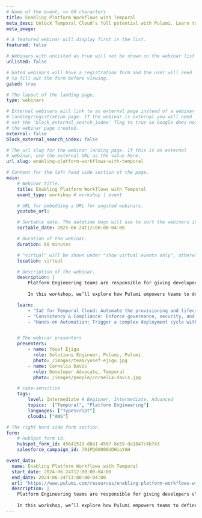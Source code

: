 ```yaml
---
# Name of the event, <= 60 characters
title: Enabling Platform Workflows with Temporal
meta_desc: Unlock Temporal Cloud's full potential with Pulumi. Learn to automate resource management, enhance developer workflows, and build platform engineering solutions
meta_image:

# A featured webinar will display first in the list.
featured: false

# Webinars with unlisted as true will not be shown on the webinar list
unlisted: false

# Gated webinars will have a registration form and the user will need
# to fill out the form before viewing.
gated: true

# The layout of the landing page.
type: webinars

# External webinars will link to an external page instead of a webinar
# landing/registration page. If the webinar is external you will need
# set the 'block_external_search_index' flag to true so Google does not index
# the webinar page created.
external: false
block_external_search_index: false

# The url slug for the webinar landing page. If this is an external
# webinar, use the external URL as the value here.
url_slug: enabling-platform-workflows-with-temporal

# Content for the left hand side section of the page.
main:
    # Webinar title.
    title: Enabling Platform Workflows with Temporal
    event_type: workshop # workshop | event

    # URL for embedding a URL for ungated webinars.
    youtube_url: 

    # Sortable date. The datetime Hugo will use to sort the webinars in date order.
    sortable_date: 2025-06-24T12:00:00-04:00

    # Duration of the webinar.
    duration: 60 minutes

    # "virtual" will be shown under "show virtual events only", otherwise shown as City, State (seattle, wa)
    location: virtual

    # Description of the webinar.
    description: |
        Platform Engineering teams are responsible for giving developers clear, repeatable playbooks for orchestrating resilient, scalable applications. When using Temporal Cloud, managing Namespaces, Task Queues, and Worker configurations effectively is crucial to ensuring reliability and performance.
        
        In this workshop, we’ll explore how Pulumi empowers teams to define, provision, and manage Temporal Cloud resources using modern Infrastructure as Code (IaC) practices. You'll learn how to automate resource lifecycles, enforce policies, and integrate Temporal Cloud into platform engineering workflows—ensuring developers have a seamless and self-service experience.

    learn:
        - "IaC for Temporal Cloud: Automate the provisioning and lifecycle management of Temporal Namespaces, Task Queues, and Workers using Pulumi."
        - "Consistency & Compliance: Enforce governance, security, and best practices for Temporal Cloud resources across multiple environments."
        - "Hands-on Automation: Trigger a complex deployment cycle with Pulumi Deployments and create approval steps"


    # The webinar presenters
    presenters:
        - name: Yosef Ejigu
          role: Solutions Engineer, Pulumi, Pulumi
          photo: /images/team/yosef-ejigu.jpg
        - name: Cornelia Davis
          role: Developer Advocate, Temporal
          photo: /images/people/cornelia-davis.jpg

    # case-sensitive
    tags:
        level: Intermediate # Beginner, Intermediate, Advanced
        topics:  ["Temporal", "Platform Engineering"]
        languages: ["TypeScript"]
        clouds: ["AWS"]

# The right hand side form section.
form:
    # HubSpot form id.
    hubspot_form_id: 45641519-d8a1-4507-8e59-da1847c4b743
    salesforce_campaign_id: 701PQ00000VDHioYAH

event_data:
  name: Enabling Platform Workflows with Temporal
  start_date: 2024-06-24T12:00:00-04:00
  end_date: 2024-06-24T13:00:00-04:00
  url: "https://www.pulumi.com/resources/enabling-platform-workflows-with-temporal/"
  description: |
    Platform Engineering teams are responsible for giving developers clear, repeatable playbooks for orchestrating resilient, scalable applications. When using Temporal Cloud, managing Namespaces, Task Queues, and Worker configurations effectively is crucial to ensuring reliability and performance.
    
    In this workshop, we’ll explore how Pulumi empowers teams to define, provision, and manage Temporal Cloud resources using modern Infrastructure as Code (IaC) practices. You'll learn how to automate resource lifecycles, enforce policies, and integrate Temporal Cloud into platform engineering workflows—ensuring developers have a seamless and self-service experience.
---
```

